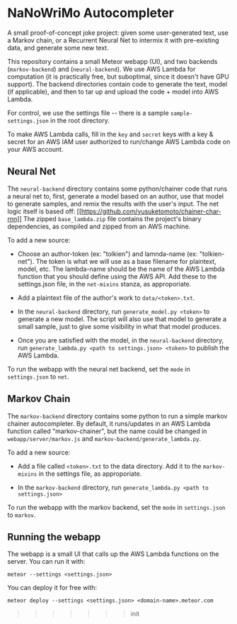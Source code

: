 NaNoWriMo Autocompleter
=======

A small proof-of-concept joke project: given some user-generated text, use a Markov chain, or a
Recurrent Neural Net to intermix it with pre-existing data, and generate some new text.

This repository contains a small Meteor webapp (UI), and two backends (`markov-backend`) and (`neural-backend`).
We use AWS Lambda for computation (it is practically free, but suboptimal, since it doesn't have GPU support).
The backend directories contain code to generate the text, model (if applicable), and then to tar up and upload
the code + model into AWS Lambda.

For control, we use the settings file -- there is a sample `sample-settings.json` in the root directory.

To make AWS Lambda calls, fill in the `key` and `secret` keys with a key & secret for an
AWS IAM user authorized to run/change AWS Lambda code on your AWS account.

## Neural Net

The `neural-backend` directory contains some python/chainer code that runs a neural net
to, first, generate a model based on an author, use that model to generate samples, and remix the
results with the user's input. The net logic itself is based off: [[https://github.com/yusuketomoto/chainer-char-rnn]]
The zipped `base_lambda.zip` file contains the project's binary dependencies, as compiled and zipped from
an AWS machine.

To add a new source:

- Choose an author-token (ex: "tolkien") and lamnda-name (ex: "tolkien-net"). The token is what
  we will use as a base filename for plaintext, model, etc. The lambda-name should be the name of the
  AWS Lambda function that you should define using the AWS API. Add these to the settings.json file, in the
  `net-mixins` stanza, as approporiate.

- Add a plaintext file of the author's work to `data/<token>.txt`.

- In the `neural-backend` directory, run `generate_model.py <token>` to generate a new model.
  The script will also use that model to generate a small sample, just to give some visibility in what that
  model produces.

- Once you are satisfied with the model, in the `neural-backend` directory, run
  `generate_lambda.py <path to settings.json> <token>` to publish the AWS Lambda.

To run the webapp with the neural net backend, set the `mode` in `settings.json` to `net`.

## Markov Chain

The `markov-backend` directory contains some python to run a simple markov chainer autocompleter. By default, it runs/updates in an AWS Lambda function called "markov-chainer", but the name could be changed in `webapp/server/markov.js` and `markov-backend/generate_lambda.py`.

To add a new source:

- Add a file called `<token>.txt` to the data directory. Add it to the `markov-mixins` in the settings file, as
  approporiate.

- In the `markov-backend` directory, run `generate_lambda.py <path to settings.json>`

To run the webapp with the markov backend, set the `mode` in `settings.json` to `markov`.

## Running the webapp

The webapp is a small UI that calls up the AWS Lambda functions on the server. You can run it with:

`meteor --settings <settings.json>`

You can deploy it for free with:

`meteor deploy --settings <settings.json> <domain-name>.meteor.com`
>>>>>>> init
